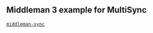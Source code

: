 ## Middleman 3 example for MultiSync
[`middleman-sync`](https://github.com/karlfreeman/middleman-sync)